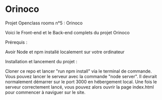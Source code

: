 # Orinoco #

Projet Openclass rooms n°5 : Orinoco

Voici le Front-end et le Back-end complets du projet Orinoco

Prérequis : 

Avoir Node et npm installé localement sur votre ordinateur

Installation et lancement du projet : 

Cloner ce repo et lancer "run npm install" via le terminal de commande. Vous pouvez lancer le serveur avec la commande "node server". Il devrait normalement démarrer sur le port 3000 en hébergement local. 
Une fois le serveur correctement lancé, vous pouvez alors ouvrir la page index.html pour commencer à naviguer sur le site. 

